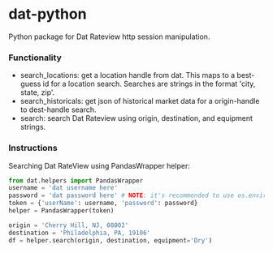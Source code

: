 # dat-python
Python package for Dat Rateview http session manipulation.

### Functionality
- search_locations: get a location handle from dat. This maps to a best-guess
id for a location search. Searches are strings in the format
'city, state, zip'.
- search_historicals: get json of historical market data for a origin-handle
to dest-handle search.
- search: search Dat Rateview using origin, destination, and equipment strings.

### Instructions
Searching Dat RateView using PandasWrapper helper:


```python
from dat.helpers import PandasWrapper
username = 'dat username here'
password = 'dat password here' # NOTE: it's recommended to use os.environ
token = {'userName': username, 'password': password}
helper = PandasWrapper(token)

origin = 'Cherry Hill, NJ, 08002'
destination = 'Philadelphia, PA, 19106'
df = helper.search(origin, destination, equipment='Dry')
```
